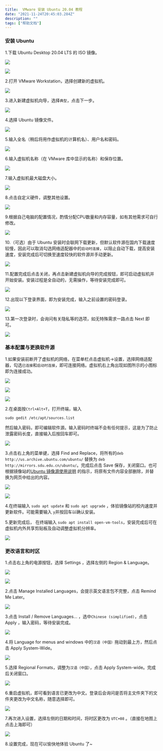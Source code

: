 ```yaml
---
title:  VMware 安装 Ubuntu 20.04 教程
date: "2021-11-24T20:45:03.284Z"
description: ""
tags: ["帮助文档"]
---
```



### 安装 Ubuntu

1.下载 Ubuntu Desktop 20.04 LTS 的 ISO 镜像。

![](./images/QQ截图20211203215050.png)

![](./images/Snipaste_2021-12-03_17-03-38.png)

2.打开 VMware Workstation，选择创建新的虚拟机。

![](./images/Snipaste_2021-11-19_08-45-32.png)

3.进入新建虚拟机向导，选择`典型`，点击下一步。

![](./images/Snipaste_2021-11-19_08-47-14.png)

4.选择 Ubuntu 镜像文件。

![](./images/Snipaste_2021-11-19_08-48-49.png)

5.输入全名（稍后将用作虚拟机的计算机名）、用户名和密码。

![](./images/Snipaste_2021-11-19_08-49-40.png)

6.输入虚拟机名称（在 VMware 库中显示的名称）和保存位置。

![](./images/Snipaste_2021-11-19_08-50-11.png)

7.输入虚拟机最大磁盘大小。

![](./images/Snipaste_2021-11-19_08-51-29.png)

8.点击自定义硬件，调整其他设置。

![](./images/Snipaste_2021-11-19_08-56-03.png)

9.根据自己电脑的配置情况，酌情分配CPU数量和内存容量，如有其他需求可自行修改。

![](./images/QQ截图20211203214941.png)

10.（可选）由于 Ubuntu 安装时会联网下载更新，但默认软件源在国内下载速度较慢，因此可以取消勾选网络适配器中的`启动时连接`，以阻止自动下载，提高安装速度，安装完成后可切换至速度较快的软件源并手动更新。

![](./images/Snipaste_2021-11-19_09-04-29.png)

11.配置完成后点击关闭，再点击新建虚拟机向导的完成按钮，即可启动虚拟机并开始安装。安装过程是全自动的，无需操作，等待安装完成即可。

![](./images/Snipaste_2021-11-24_10-50-21.png)

12.出现以下登录界面，即为安装完成，输入之前设置的密码登录。

![](./images/Snipaste_2021-11-24_10-51-33.png)

13.第一次登录时，会询问有关隐私等的选项，如无特殊需求一路点击 Next 即可。

![](./images/Snipaste_2021-11-24_10-52-08.png)

### 基本配置与更换软件源

1.如果安装前断开了虚拟机的网络，在菜单栏点击虚拟机->设置，选择网络适配器，勾选`已连接`和`启动时连接`，即可连接网络。虚拟机右上角出现如图所示的小图标即为连接成功。

![](./images/Snipaste_2021-11-24_10-54-28.png)

![](./images/Snipaste_2021-11-24_10-54-52.png)

![](./images/Snipaste_2021-12-03_13-31-47.png)

2.在桌面按`Ctrl+Alt+T`，打开终端，输入

`sudo gedit /etc/apt/sources.list`

然后输入密码，即可编辑软件源。输入密码时终端不会有任何提示，这是为了防止泄露密码长度，直接输入后按回车即可。

![](./images/Snipaste_2021-12-03_13-35-52.png)

3.点击右上角的菜单键，选择 Find and Replace，将所有的`deb http://us.archive.ubuntu.com/ubuntu/` 替换为 `deb http://mirrors.sdu.edu.cn/ubuntu/`。完成后点击 Save 保存，关闭窗口。也可根据镜像站的[Ubuntu 镜像源使用说明](https://mirrors.sdu.edu.cn/docs/guide/Ubuntu/) 的指示，将原有文件内容全部删除，并替换为网页中给出的内容。

![](./images/Snipaste_2021-12-03_13-41-51.png)

![](./images/QQ截图20211203215620.png)

4.在终端输入 `sudo apt update` 和 `sudo apt upgrade` ，体验镜像站的校内速度并更新软件。可能需要输入 `y`并按回车以确认安装。

5.更新完成后， 在终端输入 `sudo apt install open-vm-tools`，安装完成后可在虚拟机内外共享剪贴板及自动调整虚拟机分辨率。

![](./images/Snipaste_2021-12-03_13-50-03.png)

### 更改语言和时区

1.点击右上角的电源按钮，选择 Settings ，选择左侧的 Region & Language。

![](./images/Snipaste_2021-11-24_11-03-19.png)

![](./images/Snipaste_2021-11-24_11-03-45.png)

2.点击 Manage Installed Languages，会提示英文语言包不完整，点击 Remind Me Later。

![](./images/Snipaste_2021-11-24_11-04-55.png)

3.点击 Install / Remove Languages... ，选中`Chinese (simplified)`，点击 Apply ，输入密码，等待安装完成。

![](./images/Snipaste_2021-11-24_11-05-46.png)

4.将 Language for menus and windows 中的`汉语（中国）`拖动到最上方，然后点击 Apply System-Wide。

![](./images/Snipaste_2021-12-03_14-07-39.png)

5.选择 Regional Formats，调整为`汉语（中国）`，点击 Apply System-wide。完成后关闭窗口。

![](./images/Snipaste_2021-11-24_11-09-26.png)

6.重启虚拟机，即可看到语言已更改为中文。登录后会询问是否将主文件夹下的文件夹更改为中文名称，随意选择即可。

![](./images/Snipaste_2021-11-24_11-11-09.png)

7.再次进入设置，选择左侧的日期和时间，将时区更改为 `UTC+08` 。（直接在地图上点击上海即可）

![](./images/Snipaste_2021-12-03_14-15-24.png)

8.设置完成，现在可以愉快地体验 Ubuntu 了~

